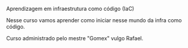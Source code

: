 Aprendizagem em infraestrutura como código (IaC)

Nesse curso vamos aprender como iniciar nesse mundo da infra como código.

Curso administrado pelo mestre "Gomex" vulgo Rafael.

